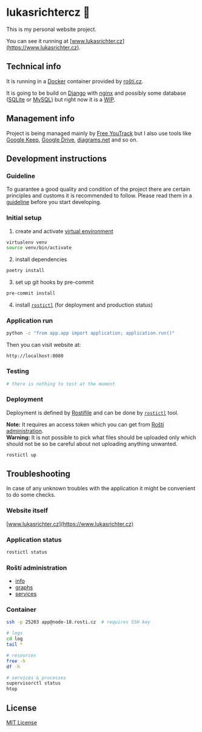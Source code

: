 # lukasrichtercz 👨
This is my personal website project.
  
You can see it running at [www.lukasrichter.cz](https://www.lukasrichter.cz).

## Technical info
It is running in a [Docker](https://docs.docker.com/get-started/overview/) container provided by [roští.cz](https://rosti.cz/).

It is going to be build on [Django](https://www.djangoproject.com/) with [nginx](https://nginx.org/en/) and possibly some
database ([SQLite](https://www.sqlite.org/index.html) or [MySQL](https://www.mysql.com/)) but right now it is a [WIP](https://www.dictionary.com/browse/wip).

## Management info
Project is being managed mainly by [Free YouTrack](https://www.jetbrains.com/youtrack/download/get_youtrack.html#section=incloud)
but I also use tools like [Google Keep](https://www.google.com/keep/), [Google Drive](https://www.google.com/drive/),
[diagrams.net](https://www.diagrams.net/) and so on. 

## Development instructions
### Guideline
To guarantee a good quality and condition of the project there are certain principles and customs it is recommended to
follow. Please read them in a [guideline](/docs/guideline.md) before you start developing.  

### Initial setup
1) create and activate [virtual environment](https://pypi.org/project/virtualenv/)
```bash
virtualenv venv
source venv/bin/activate
```
2) install dependencies
```bash
poetry install
```
3) set up git hooks by pre-commit
```bash
pre-commit install
```
4) install [`rostictl`](https://docs.rosti.cz/cs/quickstart/rostictl/#instalace) (for deployment and production status)

### Application run
```bash
python -c "from app.app import application; application.run()"
```

Then you can visit website at:
```
http://localhost:8080
```

### Testing
```bash
# there is nothing to test at the moment
```

### Deployment
Deployment is defined by [Rostifile](/Rostifile) and can be done by [`rostictl`](https://docs.rosti.cz/cs/quickstart/rostictl) tool.

**Note:** It requires an access token which you can get from [Roští administration](https://admin.rosti.cz/settings/profile/regenerate-token).  
**Warning:** It is not possible to pick what files should be uploaded only which should not be so be careful about
not uploading anything unwanted.

```bash
rostictl up
```

## Troubleshooting
In case of any unknown troubles with the application it might be convenient to do some checks.

### Website itself
[www.lukasrichter.cz](https://www.lukasrichter.cz)

### Application status
```bash
rostictl status
```

### Roští administration
- [info](https://admin.rosti.cz/1491/apps/detail/5203/)
- [graphs](https://admin.rosti.cz/1491/apps/graphs/5203/)
- [services](https://admin.rosti.cz/1491/apps/services/5203/)

### Container
```bash
ssh -p 25203 app@node-18.rosti.cz  # requires SSH key
```

```bash
# logs
cd log
tail *

# resources
free -h
df -h

# services & processes
supervisorctl status
htop
```

## License
[MIT License](LICENSE)